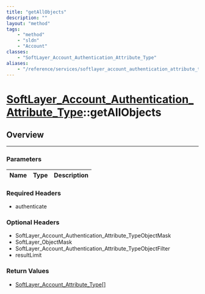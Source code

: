 ```yaml
---
title: "getAllObjects"
description: ""
layout: "method"
tags:
    - "method"
    - "sldn"
    - "Account"
classes:
    - "SoftLayer_Account_Authentication_Attribute_Type"
aliases:
    - "/reference/services/softlayer_account_authentication_attribute_type/getAllObjects"
---
```

# [SoftLayer_Account_Authentication_Attribute_Type](/reference/services/SoftLayer_Account_Authentication_Attribute_Type)::getAllObjects




## Overview 


-----

### Parameters 
|Name | Type | Description |
| --- | --- | --- |


### Required Headers
* authenticate


### Optional Headers
* SoftLayer_Account_Authentication_Attribute_TypeObjectMask
* SoftLayer_ObjectMask
* SoftLayer_Account_Authentication_Attribute_TypeObjectFilter
* resultLimit

### Return Values
* <a href='/reference/datatypes/SoftLayer_Account_Attribute_Type'>SoftLayer_Account_Attribute_Type[] </a>




